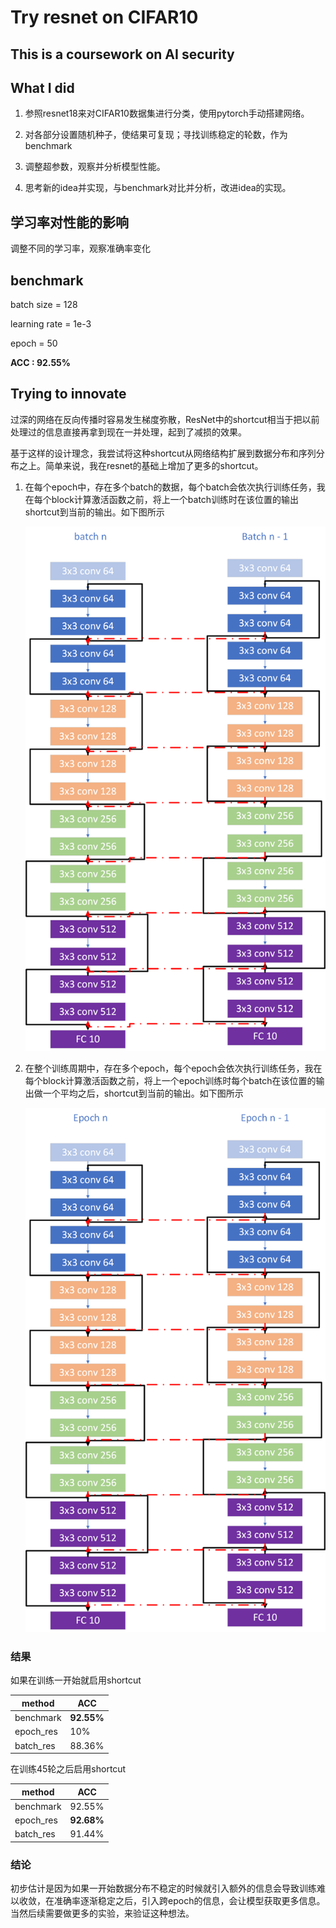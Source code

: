 # Try resnet on CIFAR10



## This is a coursework on AI security

<!--Creating your own github account.Implementing your own deep neural network (in Pytorch, PaddlePaddle…).Training it on any datasets, for example, CIFAR10.Tuning a hyper-parameter and analyzing its effects on performance.Writing a README.md to report your findings.-->



## What I did

1. 参照resnet18来对CIFAR10数据集进行分类，使用pytorch手动搭建网络。
2. 对各部分设置随机种子，使结果可复现；寻找训练稳定的轮数，作为benchmark

3. 调整超参数，观察并分析模型性能。

4. 思考新的idea并实现，与benchmark对比并分析，改进idea的实现。



## 学习率对性能的影响

调整不同的学习率，观察准确率变化



## benchmark

batch size = 128

learning rate = 1e-3

epoch = 50

**ACC : 92.55%**



## Trying to innovate

过深的网络在反向传播时容易发生梯度弥散，ResNet中的shortcut相当于把以前处理过的信息直接再拿到现在一并处理，起到了减损的效果。

基于这样的设计理念，我尝试将这种shortcut从网络结构扩展到数据分布和序列分布之上。简单来说，我在resnet的基础上增加了更多的shortcut。

1. 在每个epoch中，存在多个batch的数据，每个batch会依次执行训练任务，我在每个block计算激活函数之前，将上一个batch训练时在该位置的输出shortcut到当前的输出。如下图所示

   ![image-20221107201411850](https://raw.githubusercontent.com/Crispig/Picbed/main/blog/img/20221107201420.png)

2. 在整个训练周期中，存在多个epoch，每个epoch会依次执行训练任务，我在每个block计算激活函数之前，将上一个epoch训练时每个batch在该位置的输出做一个平均之后，shortcut到当前的输出。如下图所示

   ![image-20221107201450496](https://raw.githubusercontent.com/Crispig/Picbed/main/blog/img/20221107201450.png)





### 结果

如果在训练一开始就启用shortcut

| method    | ACC        |
| --------- | ---------- |
| benchmark | **92.55%** |
| epoch_res | 10%        |
| batch_res | 88.36%     |



在训练45轮之后启用shortcut

| method    | ACC        |
| --------- | ---------- |
| benchmark | 92.55%     |
| epoch_res | **92.68%** |
| batch_res | 91.44%     |



### 结论

初步估计是因为如果一开始数据分布不稳定的时候就引入额外的信息会导致训练难以收敛，在准确率逐渐稳定之后，引入跨epoch的信息，会让模型获取更多信息。当然后续需要做更多的实验，来验证这种想法。
